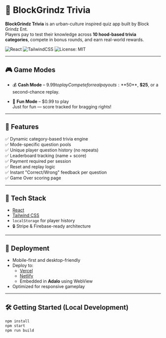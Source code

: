 # 🧠 BlockGrindz Trivia

**BlockGrindz Trivia** is an urban-culture inspired quiz app built by Block Grindz Ent.  
Players pay to test their knowledge across **10 hood-based trivia categories**, compete in bonus rounds, and earn real-world rewards.

![React](https://img.shields.io/badge/React-%5E18.2.0-blue?logo=react)
![TailwindCSS](https://img.shields.io/badge/Styled_with-TailwindCSS-38bdf8?logo=tailwindcss)
![License: MIT](https://img.shields.io/badge/License-MIT-green.svg)

---

## 🎮 Game Modes

- 💰 **Cash Mode** – $9.99 to play  
  Compete for real payouts: **$50**, **$25**, or a second-chance replay.

- 🎉 **Fun Mode** – $0.99 to play  
  Just for fun — score tracked for bragging rights!

---

## 🔐 Features

✅ Dynamic category-based trivia engine  
✅ Mode-specific question pools  
✅ Unique player question history (no repeats)  
✅ Leaderboard tracking (name + score)  
✅ Payment required per session  
✅ Reset and replay logic  
✅ Instant "Correct/Wrong" feedback per question  
✅ Game Over scoring page

---

## 🚀 Tech Stack

- [React](https://reactjs.org/)
- [Tailwind CSS](https://tailwindcss.com/)
- `localStorage` for player history
- 🔒 Stripe & Firebase-ready architecture

---

## 📲 Deployment

- Mobile-first and desktop-friendly
- Deploy to:
  - [Vercel](https://vercel.com/)
  - [Netlify](https://netlify.com/)
  - Embedded in **Adalo** using WebView
- Optimized for responsive gameplay

---

## 🛠️ Getting Started (Local Development)

```bash
npm install
npm start
npm run build
